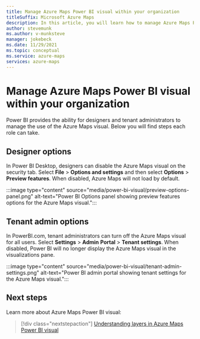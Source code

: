 ```yaml
---
title: Manage Azure Maps Power BI visual within your organization
titleSuffix: Microsoft Azure Maps
description: In this article, you will learn how to manage Azure Maps Power BI visual within your organization.
author: stevemunk
ms.author: v-munksteve
manager: jokebeck
ms.date: 11/29/2021
ms.topic: conceptual
ms.service: azure-maps
services: azure-maps
---
```


# Manage Azure Maps Power BI visual within your organization

Power BI provides the ability for designers and tenant administrators to manage the use of the Azure Maps visual. Below you will find steps each role can take.

## Designer options

In Power BI Desktop, designers can disable the Azure Maps visual on the security tab. Select **File** &gt; **Options and settings** and then select **Options** &gt; **Preview features**. When disabled, Azure Maps will not load by default.  

:::image type="content" source="media/power-bi-visual/preview-options-panel.png" alt-text="Power BI Options panel showing preview features options for the Azure Maps visual.":::

## Tenant admin options

In PowerBI.com, tenant administrators can turn off the Azure Maps visual for all users. Select **Settings** &gt; **Admin** **Portal** &gt; **Tenant settings**. When disabled, Power BI will no longer display the Azure Maps visual in the visualizations pane.

:::image type="content" source="media/power-bi-visual/tenant-admin-settings.png" alt-text="Power BI admin portal showing tenant settings for the Azure Maps visual.":::

## Next steps

Learn more about Azure Maps Power BI visual:

> [!div class="nextstepaction"]
> [Understanding layers in Azure Maps Power BI visual](power-bi-visual-understanding-layers.md)
